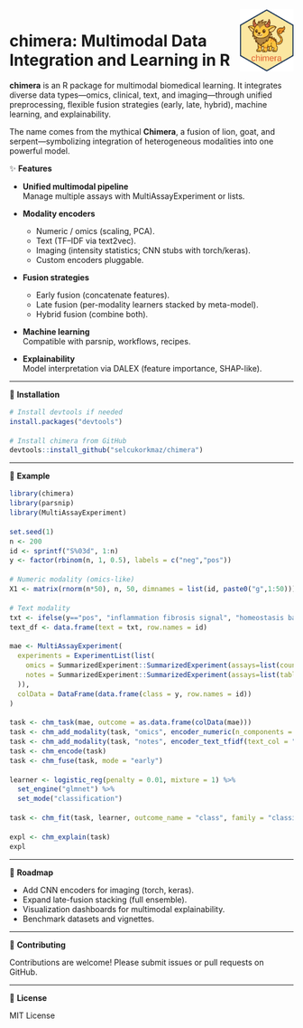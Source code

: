 <img src="man/figures/chimera_hex.png" align="right" width="95"/>


# chimera: Multimodal Data Integration and Learning in R


**chimera** is an R package for multimodal biomedical learning. It integrates diverse data types—omics, clinical, text, and imaging—through unified preprocessing, flexible fusion strategies (early, late, hybrid), machine learning, and explainability.

The name comes from the mythical **Chimera**, a fusion of lion, goat, and serpent—symbolizing integration of heterogeneous modalities into one powerful model.

✨ **Features**

- **Unified multimodal pipeline**  
  Manage multiple assays with MultiAssayExperiment or lists.

- **Modality encoders**  
  - Numeric / omics (scaling, PCA).  
  - Text (TF–IDF via text2vec).  
  - Imaging (intensity statistics; CNN stubs with torch/keras).  
  - Custom encoders pluggable.

- **Fusion strategies**  
  - Early fusion (concatenate features).  
  - Late fusion (per-modality learners stacked by meta-model).  
  - Hybrid fusion (combine both).

- **Machine learning**  
  Compatible with parsnip, workflows, recipes.

- **Explainability**  
  Model interpretation via DALEX (feature importance, SHAP-like).

---

🔧 **Installation**

```r
# Install devtools if needed
install.packages("devtools")

# Install chimera from GitHub
devtools::install_github("selcukorkmaz/chimera")
```

---

🚀 **Example**

```r
library(chimera)
library(parsnip)
library(MultiAssayExperiment)

set.seed(1)
n <- 200
id <- sprintf("S%03d", 1:n)
y <- factor(rbinom(n, 1, 0.5), labels = c("neg","pos"))

# Numeric modality (omics-like)
X1 <- matrix(rnorm(n*50), n, 50, dimnames = list(id, paste0("g",1:50)))

# Text modality
txt <- ifelse(y=="pos", "inflammation fibrosis signal", "homeostasis baseline normal")
text_df <- data.frame(text = txt, row.names = id)

mae <- MultiAssayExperiment(
  experiments = ExperimentList(list(
    omics = SummarizedExperiment::SummarizedExperiment(assays=list(counts=X1)),
    notes = SummarizedExperiment::SummarizedExperiment(assays=list(table=text_df))
  )),
  colData = DataFrame(data.frame(class = y, row.names = id))
)

task <- chm_task(mae, outcome = as.data.frame(colData(mae)))
task <- chm_add_modality(task, "omics", encoder_numeric(n_components = 10))
task <- chm_add_modality(task, "notes", encoder_text_tfidf(text_col = "text"))
task <- chm_encode(task)
task <- chm_fuse(task, mode = "early")

learner <- logistic_reg(penalty = 0.01, mixture = 1) %>%
  set_engine("glmnet") %>%
  set_mode("classification")

task <- chm_fit(task, learner, outcome_name = "class", family = "classification")

expl <- chm_explain(task)
expl
```

---

📖 **Roadmap**

- Add CNN encoders for imaging (torch, keras).  
- Expand late-fusion stacking (full ensemble).  
- Visualization dashboards for multimodal explainability.  
- Benchmark datasets and vignettes.

---

🤝 **Contributing**

Contributions are welcome! Please submit issues or pull requests on GitHub.

---

📜 **License**

MIT License
